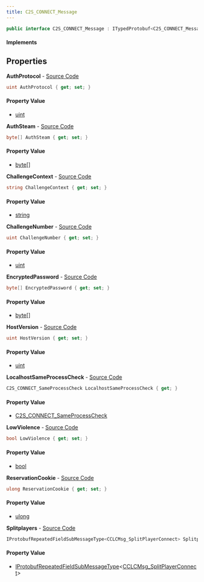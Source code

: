 ```yaml
---
title: C2S_CONNECT_Message
---
```


```csharp
public interface C2S_CONNECT_Message : ITypedProtobuf<C2S_CONNECT_Message>, INativeHandle
```

#### Implements

## Properties

**AuthProtocol** - [Source Code](https://github.com/swiftly-solution/swiftlys2/blob/main/managed/src/SwiftlyS2.Generated/Protobufs/Interfaces/C2S_CONNECT_Message.cs#L16)

```csharp
uint AuthProtocol { get; set; }
```

#### Property Value

- [uint](https://learn.microsoft.com/dotnet/api/system.uint32)

**AuthSteam** - [Source Code](https://github.com/swiftly-solution/swiftlys2/blob/main/managed/src/SwiftlyS2.Generated/Protobufs/Interfaces/C2S_CONNECT_Message.cs#L34)

```csharp
byte[] AuthSteam { get; set; }
```

#### Property Value

- [byte](https://learn.microsoft.com/dotnet/api/system.byte)[]

**ChallengeContext** - [Source Code](https://github.com/swiftly-solution/swiftlys2/blob/main/managed/src/SwiftlyS2.Generated/Protobufs/Interfaces/C2S_CONNECT_Message.cs#L37)

```csharp
string ChallengeContext { get; set; }
```

#### Property Value

- [string](https://learn.microsoft.com/dotnet/api/system.string)

**ChallengeNumber** - [Source Code](https://github.com/swiftly-solution/swiftlys2/blob/main/managed/src/SwiftlyS2.Generated/Protobufs/Interfaces/C2S_CONNECT_Message.cs#L19)

```csharp
uint ChallengeNumber { get; set; }
```

#### Property Value

- [uint](https://learn.microsoft.com/dotnet/api/system.uint32)

**EncryptedPassword** - [Source Code](https://github.com/swiftly-solution/swiftlys2/blob/main/managed/src/SwiftlyS2.Generated/Protobufs/Interfaces/C2S_CONNECT_Message.cs#L28)

```csharp
byte[] EncryptedPassword { get; set; }
```

#### Property Value

- [byte](https://learn.microsoft.com/dotnet/api/system.byte)[]

**HostVersion** - [Source Code](https://github.com/swiftly-solution/swiftlys2/blob/main/managed/src/SwiftlyS2.Generated/Protobufs/Interfaces/C2S_CONNECT_Message.cs#L13)

```csharp
uint HostVersion { get; set; }
```

#### Property Value

- [uint](https://learn.microsoft.com/dotnet/api/system.uint32)

**LocalhostSameProcessCheck** - [Source Code](https://github.com/swiftly-solution/swiftlys2/blob/main/managed/src/SwiftlyS2.Generated/Protobufs/Interfaces/C2S_CONNECT_Message.cs#L40)

```csharp
C2S_CONNECT_SameProcessCheck LocalhostSameProcessCheck { get; }
```

#### Property Value

- [C2S_CONNECT_SameProcessCheck](/docs/api/shared/protobufdefinitions/c2s_connect_sameprocesscheck)

**LowViolence** - [Source Code](https://github.com/swiftly-solution/swiftlys2/blob/main/managed/src/SwiftlyS2.Generated/Protobufs/Interfaces/C2S_CONNECT_Message.cs#L25)

```csharp
bool LowViolence { get; set; }
```

#### Property Value

- [bool](https://learn.microsoft.com/dotnet/api/system.boolean)

**ReservationCookie** - [Source Code](https://github.com/swiftly-solution/swiftlys2/blob/main/managed/src/SwiftlyS2.Generated/Protobufs/Interfaces/C2S_CONNECT_Message.cs#L22)

```csharp
ulong ReservationCookie { get; set; }
```

#### Property Value

- [ulong](https://learn.microsoft.com/dotnet/api/system.uint64)

**Splitplayers** - [Source Code](https://github.com/swiftly-solution/swiftlys2/blob/main/managed/src/SwiftlyS2.Generated/Protobufs/Interfaces/C2S_CONNECT_Message.cs#L31)

```csharp
IProtobufRepeatedFieldSubMessageType<CCLCMsg_SplitPlayerConnect> Splitplayers { get; }
```

#### Property Value

- [IProtobufRepeatedFieldSubMessageType](/docs/api/shared/netmessages/iprotobufrepeatedfieldsubmessagetype-1)<[CCLCMsg_SplitPlayerConnect](/docs/api/shared/protobufdefinitions/cclcmsg_splitplayerconnect)>


